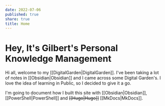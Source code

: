 ```yaml
---
date: 2022-07-06
published: true
share: true
title: Home
---
```


# Hey, It's Gilbert's Personal Knowledge Management

Hi all, welcome to my [[DigitalGarden|DigitalGarden]]. I've been taking a lot of notes in [[Obsidian|Obsidian]] and I came across some Digital Garden's. I love the idea of learning in Public, so I decided to give it a go.

I'm going to document how I built this site with [[Obsidian|Obsidian]], [[PowerShell|PowerShell]] and ~~[[Hugo|Hugo]]~~ [[MkDocs|MkDocs]].